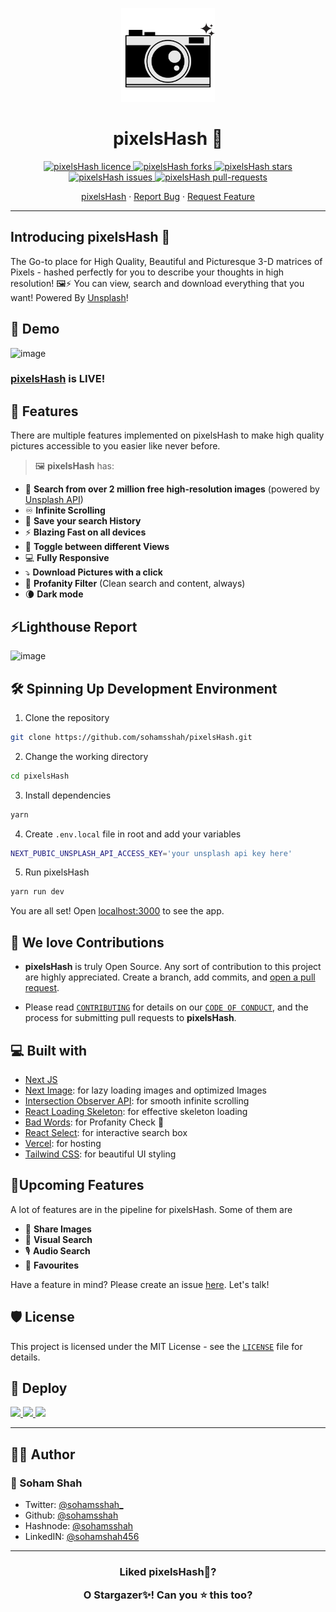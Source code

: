 <p align="center">
  <a href="https://github.com/sohamsshah/pixelsHash" rel="noopener" target="_blank"><img width="150" src="./assets/images/pixelsHashLogo2.png" alt="pixelsHash Logo"></a></p>
</p>

<h1 align="center"><b>pixelsHash 📸</b></h1>

<p align="center">
<a href="https://github.com/sohamsshah/pixelsHash/blob/master/LICENSE" target="blank">
<img src="https://img.shields.io/github/license/sohamsshah/pixelsHash?style=flat-square" alt="pixelsHash licence" />
</a>
<a href="https://github.com/sohamsshah/pixelsHash/fork" target="blank">
<img src="https://img.shields.io/github/forks/sohamsshah/pixelsHash?style=flat-square" alt="pixelsHash forks"/>
</a>
<a href="https://github.com/sohamsshah/pixelsHash/stargazers" target="blank">
<img src="https://img.shields.io/github/stars/sohamsshah/pixelsHash?style=flat-square" alt="pixelsHash stars"/>
</a>
<a href="https://github.com/sohamsshah/pixelsHash/issues" target="blank">
<img src="https://img.shields.io/github/issues/sohamsshah/pixelsHash?style=flat-square" alt="pixelsHash issues"/>
</a>
<a href="https://github.com/sohamsshah/pixelsHash/pulls" target="blank">
<img src="https://img.shields.io/github/issues-pr/sohamsshah/pixelsHash?style=flat-square" alt="pixelsHash pull-requests"/>
</a>

</p>

<p align="center">
    <a href="https://pixels-hash.vercel.app/" target="blank">pixelsHash</a>
    ·
    <a href="https://github.com/sohamsshah/pixelsHash/issues/new/choose">Report Bug</a>
    ·
    <a href="https://github.com/sohamsshah/pixelsHash/issues/new/choose">Request Feature</a>
</p>

---

## **Introducing pixelsHash 📸**

The Go-to place for High Quality, Beautiful and Picturesque 3-D matrices of Pixels - hashed perfectly for you to describe your thoughts in high resolution! 🖼⚡ You can view, search and download everything that you want! Powered By [Unsplash](https://unsplash.com/)!

## **🚀 Demo**

![image](https://user-images.githubusercontent.com/47717492/129268568-b11171ca-1132-4b39-b194-27004fd975c8.png)

### [pixelsHash](https://github.com/sohamsshah/pixelsHash) is LIVE!

## **🧐 Features**

There are multiple features implemented on pixelsHash to make high quality pictures accessible to you easier like never before.

> 🖼 **pixelsHash** has:

-   🔎 **Search from over 2 million free high-resolution images** (powered by [Unsplash API](https://unsplash.com/documentation))
-   ♾ **Infinite Scrolling**
-   💾 **Save your search History**
-   ⚡ **Blazing Fast on all devices**
-   🔖 **Toggle between different Views**
-   💻 **Fully Responsive**
-   ⤵️ **Download Pictures with a click**
-   🙈 **Profanity Filter** (Clean search and content, always)
-   🌘 **Dark mode**

## **⚡Lighthouse Report** 
![image](https://user-images.githubusercontent.com/47717492/129396568-7faa5f0e-769a-410b-9d36-c4f740a52c36.png)


## 🛠️ **Spinning Up Development Environment**

1. Clone the repository

```bash
git clone https://github.com/sohamsshah/pixelsHash.git
```

2. Change the working directory

```bash
cd pixelsHash
```

3. Install dependencies

```bash
yarn
```

4. Create `.env.local` file in root and add your variables

```bash
NEXT_PUBIC_UNSPLASH_API_ACCESS_KEY='your unsplash api key here'
```

5. Run pixelsHash

```bash
yarn run dev
```

You are all set! Open [localhost:3000](http://localhost:3000/) to see the app.

## **💖 We love Contributions**

-   **pixelsHash** is truly Open Source. Any sort of contribution to this project are highly appreciated. Create a branch, add commits, and [open a pull request](https://github.com/sohamsshah/pixelsHash/compare).

-   Please read [`CONTRIBUTING`](CONTRIBUTING.md) for details on our [`CODE OF CONDUCT`](CODE_OF_CONDUCT.md), and the process for submitting pull requests to **pixelsHash**.

## **💻 Built with**

-   [Next JS](https://nextjs.org/)
-   [Next Image](https://nextjs.org/docs/api-reference/next/image): for lazy loading images and optimized Images
-   [Intersection Observer API](https://developer.mozilla.org/en-US/docs/Web/API/Intersection_Observer_API): for smooth infinite scrolling
-   [React Loading Skeleton](https://www.npmjs.com/package/react-loading-skeleton): for effective skeleton loading
-   [Bad Words](https://www.npmjs.com/package/naughty-words): for Profanity Check 🙏
-   [React Select](https://www.npmjs.com/package/react-select): for interactive search box
-   [Vercel](http://vercel.com/): for hosting
-   [Tailwind CSS](https://tailwindcss.com/): for beautiful UI styling

## **🌈Upcoming Features**

A lot of features are in the pipeline for pixelsHash. Some of them are

-   🥁 **Share Images**
-   👀 **Visual Search**
-   🎙 **Audio Search**
-   💖 **Favourites**

Have a feature in mind? Please create an issue [here](https://github.com/sohamsshah/pixelsHash/issues). Let's talk!

## 🛡️ License

This project is licensed under the MIT License - see the [`LICENSE`](LICENSE) file for details.

## 🦄 Deploy

<a href="https://vercel.com/new/project?template=https://github.com/sohamsshah/pixelsHash">
<img src="https://vercel.com/button" height="37.5px" />
</a>
<a href="https://app.netlify.com/start/deploy?repository=https://github.com/sohamsshah/pixelsHash">
<img src="https://www.netlify.com/img/deploy/button.svg" height="37.5px" />
</a>
<a href="https://cloud.digitalocean.com/apps/new?repo=https://github.com/sohamsshah/pixelsHash">
<img src="https://camo.githubusercontent.com/df21703b4229f8d44f76c2d56073657a4ab450ca4566ba5d24d05bf528c298f8/68747470733a2f2f7777772e6465706c6f79746f646f2e636f6d2f646f2d62746e2d626c75652e737667" height="37.5px" />
</a>

---

## **👨‍💻 Author**

### 👤 Soham Shah

-   Twitter: [@sohamsshah\_](https://twitter.com/sohamsshah_)
-   Github: [@sohamsshah](https://github.com/sohamsshah)
-   Hashnode: [@sohamsshah](https://hashnode.com/@sohamsshah)
-   LinkedIN: [@sohamshah456](https://www.linkedin.com/in/sohamshah456/)

---

<h3 align="center">
<b>Liked pixelsHash📸?

O Stargazer✨! Can you ⭐️ this too? </b>

</h3>
